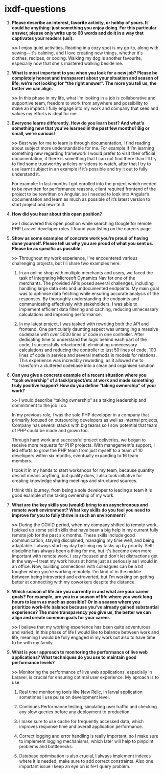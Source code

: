 # ixdf-questions
1. **Please describe an interest, favorite activity, or hobby of yours. It could be anything: just something you enjoy doing. For this particular answer, please only write up to 60 words and do it in a way that captivates your readers (us!).**
 
    **>>** I enjoy quiet activities. Reading in a cozy spot is my go-to, along with sewing—it's calming, and I love creating new things, whether it's clothes, recipes, or coding. Walking my dog is another favourite, especially now that she's mastered walking beside me. 

2. **What is most important to you when you look for a new job? Please be completely honest and transparent about your situation and season of life; we’re not looking for “the right answer”. The more you tell us, the better we can align.**

    **>>** In this phase in my life, what I’m looking in a job is collaborative and supportive team, freedom to work from anywhere and possibility to make an impact. I fully engage into my work and company that sees and values my efforts is ideal for me. 

3. **Everyone learns differently. How do you learn best? And what’s something new that you’ve learned in the past few months? Big or small, we’re curious!**

    **>>** Best way for me to learn is through documentation, I find reading about subject more understandable for me. For example If I’m learning something new regarding framework I would prefer to visit their official documentation, if there is something that I can not find there than I’ll try to find some trustworthy articles or videos to watch, after that I try to use learnt subject in an example if it’s possible and  try it out to fully understand it.  

    For example: In last months I got enrolled into the project which needed to be rewritten for performance reasons, client required frontend of the project to be rewritten on Angular, so I needed to look into Angular’s documentation and learn as much as possible of it’s latest version to start project and rewrite it. 

4. **How did you hear about this open position?**

    **>>** I discovered this open position while searching Google for remote PHP Laravel developer roles. I found your listing on the careers page.

5. **Show us some examples of concrete work you’re proud of having done yourself. Please tell us why you are proud of what you sent us. Please be as specific as possible.**

    **>>** Throughout my work experience, I've encountered various challenging projects, but I'll share two examples here:

    1. In an online shop with multiple merchants and users, we faced the task of integrating Microsoft Dynamics Nav for one of the merchants. The provided APIs posed several challenges, including handling large data sets and undocumented endpoints. My main goal was to optimise data fetching while ensuring accurate analysis of the responses. By thoroughly understanding the endpoints and communicating effectively with stakeholders, I was able to implement efficient data filtering and caching, reducing unnecessary calculations and improving performance.
    
    2. In my latest project, I was tasked with rewriting both the API and frontend. One particularly daunting aspect was untangling a massive codebase with over 5000 lines of code in one controller. After dedicating time to understand the logic behind each part of the code, I successfully refactored it, eliminating unnecessary calculations and reducing the controller to just 50 lines of code, 100 lines of code in service and several methods in models for relations. This experience was incredibly rewarding, as it allowed me to transform a cluttered codebase into a clean and organised solution 

6. **Can you give a concrete example of a recent situation where you “took ownership” of a task/project/etc at work and made something truly positive happen? How do you define “taking ownership” of your work?**

    **>>** I would describe “taking ownership” as a taking leadership and commitment to the job I do.

    In my previous role, I was the sole PHP developer in a company that primarily focused on outsourcing developers as well as internal projects, Company has several stacks with big teams so I sow potential that team of PHP could be made and grown too.

    Through hard work and successful project deliveries, we began to receive more requests for PHP projects. With management's support, I led efforts to grow the PHP team from just myself to a team of 10 developers within six months, eventually expanding to 16 team members.

    I took it in my hands to start workshops for my team, because quantity desnot means anything, but quality does, I also took initiative for creating knowledge sharing meetings and structured sources.

    I think this journey, from being a sole developer to leading a team it is good example of me taking ownership of my work. 

7. **What are the key skills you (would) bring to an asynchronous and remote work environment? What key skills do you feel you need to improve for you to fully thrive in such an environment?**

    **>>** During the COVID period, when my company shifted to remote work, I picked up some solid skills that have been a big help in my current fully remote job for the past six months.
These skills include good communication, staying disciplined, managing my time well, and being adaptable. I always start my day by lining my tasks up by priority.
    Self-discipline has always been a thing for me, but it's become even more important with remote work. I stay focused and don't let distractions get in the way—I treat my work hours at home just as seriously as I would in an office.
    Now, building connections with colleagues can be a bit tougher when you're working remotely. I'm kind of in the middle between being introverted and extroverted, but I'm working on getting better at connecting with my coworkers despite the distance.

8. **Which season of life are you currently in and what are your career goals? For example, are you in a season of life where you work long hours to learn as much as possible? Or in a season where you prioritize work-life balance because you’ve already gained substantial experience? The more transparency you give us, the better we can align and create common goals for your career.**

     **>>** I believe that my working experience has been quite adventurous and varied, In this phase of life I would like to balance between work and life, meaning I would be fully engaged in my work but also to have time to be with my family.
 
9. **What is your approach to monitoring the performance of live web applications? What techniques do you use to maintain good performance levels?**

    **>>** Monitoring the performance of live web applications, especially in Laravel, is crucial for ensuring optimal user experience. My aproach is to use:

    1. Real time monitoring tools like New Relic, in larval application sometimes I use pulse on development level.
       
    3. Continues Performance testing, simulating user traffic and checking any slow queries before any deployment to production.
       
    5. I make sure to use cache  for frequently accessed data, which improves response time and overall application performance.
       
    7. Correct logging and error handling is really important, so I make sure to implement logging mechanisms, which later will help to pinpoint problems and bottlenecks.
       
    9. Database optimisation is also crucial, I always implement indexes where it is needed, make sure to add correct constraints. Also one important issue I keep an eye on is N+1 query problem. 
